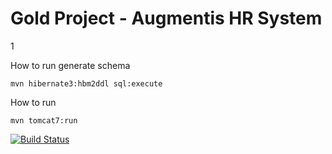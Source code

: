 Gold Project - Augmentis HR System
==================================

1

How to run generate schema

    mvn hibernate3:hbm2ddl sql:execute

How to run

    mvn tomcat7:run


[![Build
Status](https://travis-ci.org/AugHrSystem/AugHrSystem.svg)](https://travis-ci.org/AugHrSystem/AugHrSystem)